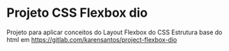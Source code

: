 # Projeto CSS Flexbox dio
Projeto para aplicar conceitos do Layout Flexbox do CSS
Estrutura base do html em https://gitlab.com/karensantos/project-flexbox-dio
